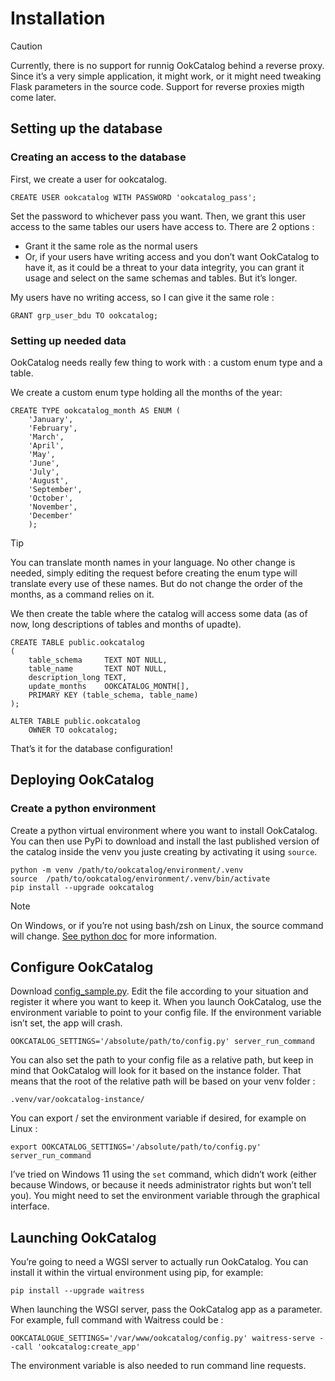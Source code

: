# Installation

> [!Caution]
> Currently, there is no support for runnig OokCatalog behind a reverse proxy. Since it’s a very simple application, it
> might work, or it might need tweaking Flask parameters in the source code. Support for reverse proxies migth come
> later.

## Setting up the database

### Creating an access to the database

First, we create a user for ookcatalog.

```postgresql
CREATE USER ookcatalog WITH PASSWORD 'ookcatalog_pass';
```

Set the password to whichever pass you want. Then, we grant this user access to the same tables our users have access
to. There are 2 options :

- Grant it the same role as the normal users
- Or, if your users have writing access and you don’t want OokCatalog to have it, as it could be a threat to your
  data integrity, you can grant it usage and select on the same schemas and tables. But it’s longer.

My users have no writing access, so I can give it the same role :

```postgresql
GRANT grp_user_bdu TO ookcatalog;
```

### Setting up needed data

OokCatalog needs really few thing to work with : a custom enum type and a table.

We create a custom enum type holding all the months of the year:

```postgresql
CREATE TYPE ookcatalog_month AS ENUM (
    'January',
    'February',
    'March',
    'April',
    'May',
    'June',
    'July',
    'August',
    'September',
    'October',
    'November',
    'December'
    );
```

> [!TIP]
> You can translate month names in your language. No other change is needed, simply editing the request before creating
> the enum type will translate every use of these names. But do not change the order of the months, as a command relies
> on it.

We then create the table where the catalog will access some data (as of now, long descriptions of tables and months of
upadte).

```postgresql
CREATE TABLE public.ookcatalog
(
    table_schema     TEXT NOT NULL,
    table_name       TEXT NOT NULL,
    description_long TEXT,
    update_months    OOKCATALOG_MONTH[],
    PRIMARY KEY (table_schema, table_name)
);

ALTER TABLE public.ookcatalog
    OWNER TO ookcatalog;
```

That’s it for the database configuration!

## Deploying OokCatalog

### Create a python environment

Create a python virtual environment where you want to install OokCatalog. You can then use PyPi to download and install
the last
published version of the catalog inside the venv you juste creating by activating it using `source`.

```commandline
python -m venv /path/to/ookcatalog/environment/.venv
source  /path/to/ookcatalog/environment/.venv/bin/activate
pip install --upgrade ookcatalog
```

> [!NOTE]
> On Windows, or if you’re not using bash/zsh on Linux, the source command will
> change. [See python doc](https://docs.python.org/3/library/venv.html#how-venvs-work) for more information.

## Configure OokCatalog

Download [config_sample.py](../config_sample.py). Edit the file according to your situation and register it where you
want to keep it. When you launch OokCatalog, use the environment variable to point to your config file. If the
environment variable isn’t set, the app will crash.

```commandline
OOKCATALOG_SETTINGS='/absolute/path/to/config.py' server_run_command
```

You can also set the path to your config file as a relative path, but keep in mind that OokCatalog will look for it
based on the instance folder. That means that the root of the relative path will be based on your venv folder :

```commandline
.venv/var/ookcatalog-instance/
```

You can export / set the environment variable if desired, for example on Linux :

```commandline
export OOKCATALOG_SETTINGS='/absolute/path/to/config.py' server_run_command
```

I’ve tried on Windows 11 using the `set` command, which didn’t work (either because Windows, or because it needs
administrator rights but won’t tell you). You might need to set the environment variable through the graphical
interface.

## Launching OokCatalog

You’re going to need a WGSI server to actually run OokCatalog. You can install it within the virtual environment using
pip, for example:

```commandline
pip install --upgrade waitress
```

When launching the WSGI server, pass the OokCatalog app as a parameter. For example, full command with Waitress could
be :

```commandline
OOKCATALOGUE_SETTINGS='/var/www/ookcatalog/config.py' waitress-serve --call 'ookcatalog:create_app'
```

The environment variable is also needed to run command line requests.